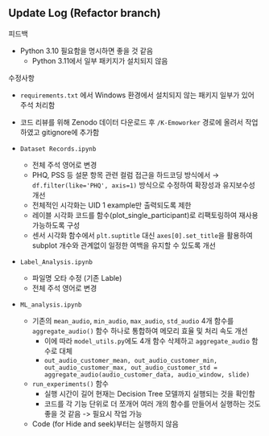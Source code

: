 ## Update Log (Refactor branch)

피드백
- Python 3.10 필요함을 명시하면 좋을 것 같음
    - Python 3.11에서 일부 패키지가 설치되지 않음

수정사항
- `requirements.txt` 에서 Windows 환경에서 설치되지 않는 패키지 일부가 있어 주석 처리함
- 코드 리뷰를 위해 Zenodo 데이터 다운로드 후 `/K-Emoworker` 경로에 올려서 작업하였고 gitignore에 추가함

- `Dataset Records.ipynb`
  - 전체 주석 영어로 변경
  - PHQ, PSS 등 설문 항목 관련 컬럼 접근을 하드코딩 방식에서 → `df.filter(like='PHQ', axis=1)` 방식으로 수정하여 확장성과 유지보수성 개선
  - 전체적인 시각화는 UID 1 example만 출력되도록 제한
  - 레이블 시각화 코드를 함수(plot_single_participant)로 리팩토링하여 재사용 가능하도록 구성
  - 센서 시각화 함수에서 `plt.suptitle` 대신 `axes[0].set_title`을 활용하여 subplot 개수와 관계없이 일정한 여백을 유지할 수 있도록 개선

- `Label_Analysis.ipynb`
  - 파일명 오타 수정 (기존 Lable)
  - 전체 주석 영어로 변경

- `ML_analysis.ipynb`
  - 기존의 `mean_audio`, `min_audio`, `max_audio`, `std_audio` 4개 함수를 `aggregate_audio()` 함수 하나로 통합하여 메모리 효율 및 처리 속도 개선
    - 이에 따라 `model_utils.py`에도 4개 함수 삭제하고 `aggregate_audio` 함수로 대체
    - `out_audio_customer_mean, out_audio_customer_min, out_audio_customer_max, out_audio_customer_std = aggregate_audio(audio_customer_data, audio_window, slide)`
  - `run_experiments()` 함수
    - 실행 시간이 길어 현재는 Decision Tree 모델까지 실행되는 것을 확인함
    - 코드를 각 기능 단위로 더 쪼개어 여러 개의 함수를 만들어서 실행하는 것도 좋을 것 같음 -> 필요시 작업 가능
  - Code (for Hide and seek)부터는 실행하지 않음
